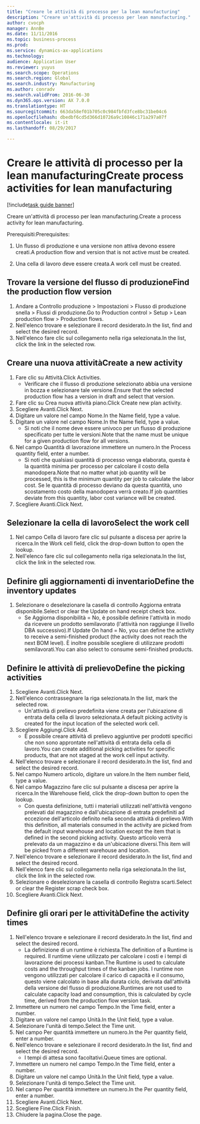 ```yaml
--- 
title: "Creare le attività di processo per la lean manufacturing"
description: "Creare un'attività di processo per lean manufacturing."
author: cvocph
manager: AnnBe
ms.date: 11/11/2016
ms.topic: business-process
ms.prod: 
ms.service: dynamics-ax-applications
ms.technology: 
audience: Application User
ms.reviewer: yuyus
ms.search.scope: Operations
ms.search.region: Global
ms.search.industry: Manufacturing
ms.author: conradv
ms.search.validFrom: 2016-06-30
ms.dyn365.ops.version: AX 7.0.0
ms.translationtype: HT
ms.sourcegitcommit: 663da58ef01b705c0c984fbfd3fce8bc31be04c6
ms.openlocfilehash: dbedbf6cd5d366d10726a9c10846c171a297a07f
ms.contentlocale: it-it
ms.lasthandoff: 08/29/2017

---
```

# <a name="create-process-activities-for-lean-manufacturing"></a><span data-ttu-id="0c06f-103">Creare le attività di processo per la lean manufacturing</span><span class="sxs-lookup"><span data-stu-id="0c06f-103">Create process activities for lean manufacturing</span></span>

[!include[task guide banner](../../includes/task-guide-banner.md)]

<span data-ttu-id="0c06f-104">Creare un'attività di processo per lean manufacturing.</span><span class="sxs-lookup"><span data-stu-id="0c06f-104">Create a process activity for lean manufacturing.</span></span> 

<span data-ttu-id="0c06f-105">Prerequisiti:</span><span class="sxs-lookup"><span data-stu-id="0c06f-105">Prerequisites:</span></span> 

1. <span data-ttu-id="0c06f-106">Un flusso di produzione e una versione non attiva devono essere creati.</span><span class="sxs-lookup"><span data-stu-id="0c06f-106">A production flow and version that is not active must be created.</span></span>

2. <span data-ttu-id="0c06f-107">Una cella di lavoro deve essere creata.</span><span class="sxs-lookup"><span data-stu-id="0c06f-107">A work cell must be created.</span></span>


## <a name="find-the-production-flow-version"></a><span data-ttu-id="0c06f-108">Trovare la versione del flusso di produzione</span><span class="sxs-lookup"><span data-stu-id="0c06f-108">Find the production flow version</span></span>
1. <span data-ttu-id="0c06f-109">Andare a Controllo produzione > Impostazioni > Flusso di produzione snella > Flussi di produzione.</span><span class="sxs-lookup"><span data-stu-id="0c06f-109">Go to Production control > Setup > Lean production flow > Production flows.</span></span>
2. <span data-ttu-id="0c06f-110">Nell'elenco trovare e selezionare il record desiderato.</span><span class="sxs-lookup"><span data-stu-id="0c06f-110">In the list, find and select the desired record.</span></span>
3. <span data-ttu-id="0c06f-111">Nell'elenco fare clic sul collegamento nella riga selezionata.</span><span class="sxs-lookup"><span data-stu-id="0c06f-111">In the list, click the link in the selected row.</span></span>

## <a name="create-a-new-activity"></a><span data-ttu-id="0c06f-112">Creare una nuova attività</span><span class="sxs-lookup"><span data-stu-id="0c06f-112">Create a new activity</span></span>
1. <span data-ttu-id="0c06f-113">Fare clic su Attività.</span><span class="sxs-lookup"><span data-stu-id="0c06f-113">Click Activities.</span></span>
    * <span data-ttu-id="0c06f-114">Verificare che il flusso di produzione selezionato abbia una versione in bozza e selezionare tale versione.</span><span class="sxs-lookup"><span data-stu-id="0c06f-114">Ensure that the selected production flow has a version in draft and select that version.</span></span>  
2. <span data-ttu-id="0c06f-115">Fare clic su Crea nuova attività piano.</span><span class="sxs-lookup"><span data-stu-id="0c06f-115">Click Create new plan activity.</span></span>
3. <span data-ttu-id="0c06f-116">Scegliere Avanti.</span><span class="sxs-lookup"><span data-stu-id="0c06f-116">Click Next.</span></span>
4. <span data-ttu-id="0c06f-117">Digitare un valore nel campo Nome.</span><span class="sxs-lookup"><span data-stu-id="0c06f-117">In the Name field, type a value.</span></span>
5. <span data-ttu-id="0c06f-118">Digitare un valore nel campo Nome.</span><span class="sxs-lookup"><span data-stu-id="0c06f-118">In the Name field, type a value.</span></span>
    * <span data-ttu-id="0c06f-119">Si noti che il nome deve essere univoco per un flusso di produzione specificato per tutte le versioni.</span><span class="sxs-lookup"><span data-stu-id="0c06f-119">Note that the name must be unique for a given production flow for all versions.</span></span>  
6. <span data-ttu-id="0c06f-120">Nel campo Quantità di lavorazione immettere un numero.</span><span class="sxs-lookup"><span data-stu-id="0c06f-120">In the Process quantity field, enter a number.</span></span>
    * <span data-ttu-id="0c06f-121">Si noti che qualsiasi quantità di processo venga elaborata, questa è la quantità minima per processo per calcolare il costo della manodopera.</span><span class="sxs-lookup"><span data-stu-id="0c06f-121">Note that no matter what job quantity will be processed, this is the minimum quantity per job to calculate the labor cost.</span></span> <span data-ttu-id="0c06f-122">Se le quantità di processo deviano da questa quantità, uno scostamento costo della manodopera verrà creato.</span><span class="sxs-lookup"><span data-stu-id="0c06f-122">If job quantities deviate from this quantity, labor cost variance will be created.</span></span>  
7. <span data-ttu-id="0c06f-123">Scegliere Avanti.</span><span class="sxs-lookup"><span data-stu-id="0c06f-123">Click Next.</span></span>

## <a name="select-the-work-cell"></a><span data-ttu-id="0c06f-124">Selezionare la cella di lavoro</span><span class="sxs-lookup"><span data-stu-id="0c06f-124">Select the work cell</span></span>
1. <span data-ttu-id="0c06f-125">Nel campo Cella di lavoro fare clic sul pulsante a discesa per aprire la ricerca.</span><span class="sxs-lookup"><span data-stu-id="0c06f-125">In the Work cell field, click the drop-down button to open the lookup.</span></span>
2. <span data-ttu-id="0c06f-126">Nell'elenco fare clic sul collegamento nella riga selezionata.</span><span class="sxs-lookup"><span data-stu-id="0c06f-126">In the list, click the link in the selected row.</span></span>

## <a name="define-the-inventory-updates"></a><span data-ttu-id="0c06f-127">Definire gli aggiornamenti di inventario</span><span class="sxs-lookup"><span data-stu-id="0c06f-127">Define the inventory updates</span></span>
1. <span data-ttu-id="0c06f-128">Selezionare o deselezionare la casella di controllo Aggiorna entrata disponibile.</span><span class="sxs-lookup"><span data-stu-id="0c06f-128">Select or clear the Update on hand receipt check box.</span></span>
    * <span data-ttu-id="0c06f-129">Se Aggiorna disponibilità = No, è possibile definire l'attività in modo da ricevere un prodotto semilavorato (l'attività non raggiunge il livello DBA successivo).</span><span class="sxs-lookup"><span data-stu-id="0c06f-129">If Update On hand = No, you can define the activity to receive a semi-finished product (the activity does not reach the next BOM level).</span></span>    <span data-ttu-id="0c06f-130">È inoltre possibile scegliere di utilizzare prodotti semilavorati.</span><span class="sxs-lookup"><span data-stu-id="0c06f-130">You can also select to consume semi-finished products.</span></span>  

## <a name="define-the-picking-activities"></a><span data-ttu-id="0c06f-131">Definire le attività di prelievo</span><span class="sxs-lookup"><span data-stu-id="0c06f-131">Define the picking activities</span></span>
1. <span data-ttu-id="0c06f-132">Scegliere Avanti.</span><span class="sxs-lookup"><span data-stu-id="0c06f-132">Click Next.</span></span>
2. <span data-ttu-id="0c06f-133">Nell'elenco contrassegnare la riga selezionata.</span><span class="sxs-lookup"><span data-stu-id="0c06f-133">In the list, mark the selected row.</span></span>
    * <span data-ttu-id="0c06f-134">Un'attività di prelievo predefinita viene creata per l'ubicazione di entrata della cella di lavoro selezionata.</span><span class="sxs-lookup"><span data-stu-id="0c06f-134">A default picking activity is created for the input location of the selected work cell.</span></span>  
3. <span data-ttu-id="0c06f-135">Scegliere Aggiungi.</span><span class="sxs-lookup"><span data-stu-id="0c06f-135">Click Add.</span></span>
    * <span data-ttu-id="0c06f-136">È possibile creare attività di prelievo aggiuntive per prodotti specifici che non sono approntate nell'attività di entrata della cella di lavoro.</span><span class="sxs-lookup"><span data-stu-id="0c06f-136">You can create additional picking activities for specific products, that are not staged at the work cell input activity.</span></span>  
4. <span data-ttu-id="0c06f-137">Nell'elenco trovare e selezionare il record desiderato.</span><span class="sxs-lookup"><span data-stu-id="0c06f-137">In the list, find and select the desired record.</span></span>
5. <span data-ttu-id="0c06f-138">Nel campo Numero articolo, digitare un valore.</span><span class="sxs-lookup"><span data-stu-id="0c06f-138">In the Item number field, type a value.</span></span>
6. <span data-ttu-id="0c06f-139">Nel campo Magazzino fare clic sul pulsante a discesa per aprire la ricerca.</span><span class="sxs-lookup"><span data-stu-id="0c06f-139">In the Warehouse field, click the drop-down button to open the lookup.</span></span>
    * <span data-ttu-id="0c06f-140">Con questa definizione, tutti i materiali utilizzati nell'attività vengono prelevati dal magazzino e dall'ubicazione di entrata predefiniti ad eccezione dell'articolo definito nella seconda attività di prelievo.</span><span class="sxs-lookup"><span data-stu-id="0c06f-140">With this definition, all materials consumed in the activity are picked from the default input warehouse and location except the item that is defined in the second picking activity.</span></span> <span data-ttu-id="0c06f-141">Questo articolo verrà prelevato da un magazzino e da un'ubicazione diversi.</span><span class="sxs-lookup"><span data-stu-id="0c06f-141">This item will be picked from a different warehouse and location.</span></span>  
7. <span data-ttu-id="0c06f-142">Nell'elenco trovare e selezionare il record desiderato.</span><span class="sxs-lookup"><span data-stu-id="0c06f-142">In the list, find and select the desired record.</span></span>
8. <span data-ttu-id="0c06f-143">Nell'elenco fare clic sul collegamento nella riga selezionata.</span><span class="sxs-lookup"><span data-stu-id="0c06f-143">In the list, click the link in the selected row.</span></span>
9. <span data-ttu-id="0c06f-144">Selezionare o deselezionare la casella di controllo Registra scarti.</span><span class="sxs-lookup"><span data-stu-id="0c06f-144">Select or clear the Register scrap check box.</span></span>
10. <span data-ttu-id="0c06f-145">Scegliere Avanti.</span><span class="sxs-lookup"><span data-stu-id="0c06f-145">Click Next.</span></span>

## <a name="define-the-activity-times"></a><span data-ttu-id="0c06f-146">Definire gli orari per le attività</span><span class="sxs-lookup"><span data-stu-id="0c06f-146">Define the activity times</span></span>
1. <span data-ttu-id="0c06f-147">Nell'elenco trovare e selezionare il record desiderato.</span><span class="sxs-lookup"><span data-stu-id="0c06f-147">In the list, find and select the desired record.</span></span>
    * <span data-ttu-id="0c06f-148">La definizione di un runtime è richiesta.</span><span class="sxs-lookup"><span data-stu-id="0c06f-148">The definition of a Runtime is required.</span></span> <span data-ttu-id="0c06f-149">Il runtime viene utilizzato per calcolare i costi e i tempi di lavorazione dei processi kanban.</span><span class="sxs-lookup"><span data-stu-id="0c06f-149">The Runtime is used to calculate costs and the throughput times of the kanban jobs.</span></span> <span data-ttu-id="0c06f-150">I runtime non vengono utilizzati per calcolare il carico di capacità e il consumo, questo viene calcolato in base alla durata ciclo, derivata dall'attività della versione del flusso di produzione.</span><span class="sxs-lookup"><span data-stu-id="0c06f-150">Runtimes are not used to calculate capacity load and consumption, this is calculated by cycle time, derived from the production flow version task.</span></span>  
2. <span data-ttu-id="0c06f-151">Immettere un numero nel campo Tempo.</span><span class="sxs-lookup"><span data-stu-id="0c06f-151">In the Time field, enter a number.</span></span>
3. <span data-ttu-id="0c06f-152">Digitare un valore nel campo Unità.</span><span class="sxs-lookup"><span data-stu-id="0c06f-152">In the Unit field, type a value.</span></span>
4. <span data-ttu-id="0c06f-153">Selezionare l'unità di tempo.</span><span class="sxs-lookup"><span data-stu-id="0c06f-153">Select the Time unit.</span></span>
5. <span data-ttu-id="0c06f-154">Nel campo Per quantità immettere un numero.</span><span class="sxs-lookup"><span data-stu-id="0c06f-154">In the Per quantity field, enter a number.</span></span>
6. <span data-ttu-id="0c06f-155">Nell'elenco trovare e selezionare il record desiderato.</span><span class="sxs-lookup"><span data-stu-id="0c06f-155">In the list, find and select the desired record.</span></span>
    * <span data-ttu-id="0c06f-156">I tempi di attesa sono facoltativi.</span><span class="sxs-lookup"><span data-stu-id="0c06f-156">Queue times are optional.</span></span>  
7. <span data-ttu-id="0c06f-157">Immettere un numero nel campo Tempo.</span><span class="sxs-lookup"><span data-stu-id="0c06f-157">In the Time field, enter a number.</span></span>
8. <span data-ttu-id="0c06f-158">Digitare un valore nel campo Unità.</span><span class="sxs-lookup"><span data-stu-id="0c06f-158">In the Unit field, type a value.</span></span>
9. <span data-ttu-id="0c06f-159">Selezionare l'unità di tempo.</span><span class="sxs-lookup"><span data-stu-id="0c06f-159">Select the Time unit.</span></span>
10. <span data-ttu-id="0c06f-160">Nel campo Per quantità immettere un numero.</span><span class="sxs-lookup"><span data-stu-id="0c06f-160">In the Per quantity field, enter a number.</span></span>
11. <span data-ttu-id="0c06f-161">Scegliere Avanti.</span><span class="sxs-lookup"><span data-stu-id="0c06f-161">Click Next.</span></span>
12. <span data-ttu-id="0c06f-162">Scegliere Fine.</span><span class="sxs-lookup"><span data-stu-id="0c06f-162">Click Finish.</span></span>
13. <span data-ttu-id="0c06f-163">Chiudere la pagina.</span><span class="sxs-lookup"><span data-stu-id="0c06f-163">Close the page.</span></span>


